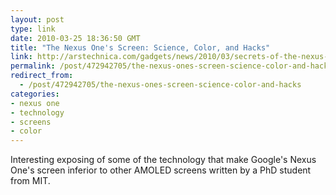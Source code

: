 ```yaml
---
layout: post
type: link
date: 2010-03-25 18:36:50 GMT
title: "The Nexus One's Screen: Science, Color, and Hacks"
link: http://arstechnica.com/gadgets/news/2010/03/secrets-of-the-nexus-ones-screen-science-color-and-hacks.ars
permalink: /post/472942705/the-nexus-ones-screen-science-color-and-hacks
redirect_from: 
  - /post/472942705/the-nexus-ones-screen-science-color-and-hacks
categories:
- nexus one
- technology
- screens
- color
---
```

Interesting exposing of some of the technology that make Google's Nexus One's screen inferior to other AMOLED screens written by a PhD student from MIT.